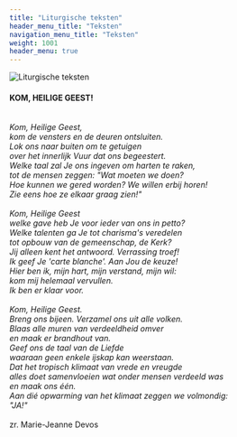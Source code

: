 ```yaml
---
title: "Liturgische teksten"
header_menu_title: "Teksten"
navigation_menu_title: "Teksten"
weight: 1001
header_menu: true
---
```


![Liturgische teksten](images/liturgische-teksten.jpg)




#### KOM, HEILIGE GEEST!
<br>
<i>Kom, Heilige Geest,</i><br>
<i>kom de vensters en de deuren ontsluiten.</i><br>
<i>Lok ons naar buiten om te getuigen</i><br>
<i>over het innerlijk Vuur dat ons begeestert.</i><br>
<i>Welke taal zal Je ons ingeven om harten te raken,</i><br>
<i>tot de mensen zeggen: "Wat moeten we doen?</i><br>
<i>Hoe kunnen we gered worden? We willen erbij horen!</i><br>
<i>Zie eens hoe ze elkaar graag zien!"</i><br>
<br>
<i>Kom, Heilige Geest</i><br>
<i>welke gave heb Je voor ieder van ons in petto?</i><br>
<i>Welke talenten ga Je tot charisma's veredelen</i><br>
<i>tot opbouw van de gemeenschap, de Kerk?</i><br>
<i>Jij alleen kent het antwoord. Verrassing troef!</i><br>
<i>Ik geef Je 'carte blanche'. Aan Jou de keuze!</i><br>
<i>Hier ben ik, mijn hart, mijn verstand, mijn wil: </i><br>
<i>kom mij helemaal vervullen.</i><br>
<i>Ik ben er klaar voor.</i><br>
<br>
<i>Kom, Heilige Geest.</i><br>
<i>Breng ons bijeen. Verzamel ons uit alle volken.</i><br>
<i>Blaas alle muren van verdeeldheid omver</i><br>
<i>en maak er brandhout van.</i><br>
<i>Geef ons de taal van de Liefde</i><br>
<i>waaraan geen enkele ijskap kan weerstaan.</i><br>
<i>Dat het tropisch klimaat van vrede en vreugde</i><br>
<i>alles doet samenvloeien wat onder mensen verdeeld was</i><br>
<i>en maak ons één.</i><br>
<i>Aan dié opwarming van het klimaat zeggen we volmondig: </i><br>
<i>"JA!"</i><br>
<br>
zr. Marie-Jeanne Devos<br>
<br>
<br>
<br>


